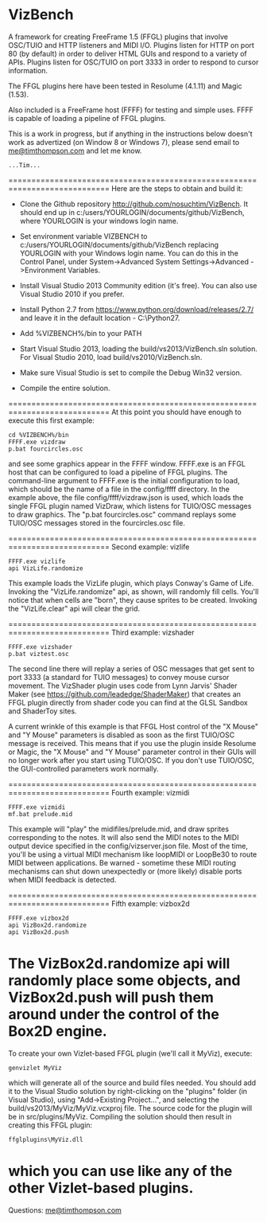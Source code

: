 VizBench
========

A framework for creating FreeFrame 1.5 (FFGL) plugins that involve
OSC/TUIO and HTTP listeners and MIDI I/O.  Plugins listen for
HTTP on port 80 (by default) in order to deliver HTML GUIs and respond
to a variety of APIs.  Plugins listen for OSC/TUIO on port 3333 in order
to respond to cursor information.

The FFGL plugins here have been tested in Resolume (4.1.11) and Magic (1.53).

Also included is a FreeFrame host (FFFF) for testing and simple uses.
FFFF is capable of loading a pipeline of FFGL plugins.

This is a work in progress, but if anything in the instructions below
doesn't work as advertized (on Window 8 or Windows 7), please send
email to me@timthompson.com and let me know.

    ...Tim...

============================================================================
Here are the steps to obtain and build it:

   - Clone the Github repository http://github.com/nosuchtim/VizBench.
     It should end up in c:/users/YOURLOGIN/documents/github/VizBench,
     where YOURLOGIN is your windows login name.

   - Set environment variable VIZBENCH to
        c:/users/YOURLOGIN/documents/github/VizBench
     replacing YOURLOGIN with your Windows login name.  You can do this in
     the Control Panel, under System->Advanced System Settings->Advanced
     ->Environment Variables.

   - Install Visual Studio 2013 Community edition (it's free).
     You can also use Visual Studio 2010 if you prefer.

   - Install Python 2.7 from https://www.python.org/download/releases/2.7/
     and leave it in the default location - C:\Python27.

   - Add %VIZBENCH%/bin to your PATH

   - Start Visual Studio 2013, loading the build/vs2013/VizBench.sln solution.
     For Visual Studio 2010, load build/vs2010/VizBench.sln.

   - Make sure Visual Studio is set to compile the Debug Win32 version.

   - Compile the entire solution.

============================================================================
At this point you should have enough to execute this first example:

    cd %VIZBENCH%/bin
    FFFF.exe vizdraw
    p.bat fourcircles.osc

and see some graphics appear in the FFFF window.  FFFF.exe is an FFGL
host that can be configured to load a pipeline of FFGL plugins.
The command-line argument to FFFF.exe is the initial configuration to load,
which should be the name of a file in the config/ffff directory.
In the example above, the file config/ffff/vizdraw.json is used, which
loads the single FFGL plugin named VizDraw, which listens for TUIO/OSC
messages to draw graphics.  The "p.bat fourcircles.osc" command 
replays some TUIO/OSC messages stored in the fourcircles.osc file.

============================================================================
Second example: vizlife

    FFFF.exe vizlife
    api VizLife.randomize

This example loads the VizLife plugin, which plays Conway's Game of Life.
Invoking the "VizLife.randomize" api, as shown, will randomly fill cells.
You'll notice that when cells are "born", they cause sprites to be created.
Invoking the "VizLife.clear" api will clear the grid.

============================================================================
Third example: vizshader

    FFFF.exe vizshader
    p.bat viztest.osc

The second line there will replay a series of OSC messages that
get sent to port 3333 (a standard for TUIO messages) to convey mouse cursor
movement.  The VizShader plugin uses code from Lynn Jarvis' Shader Maker
(see https://github.com/leadedge/ShaderMaker) that creates an FFGL plugin
directly from shader code you can find at the GLSL Sandbox and ShaderToy sites.

A current wrinkle of this example is that FFGL Host control of the
"X Mouse" and "Y Mouse" parameters is disabled as soon as the first TUIO/OSC
message is received.  This means that if you use the plugin inside Resolume
or Magic, the "X Mouse" and "Y Mouse" parameter control in their GUIs
will no longer work after you start using TUIO/OSC.  If you don't use TUIO/OSC,
the GUI-controlled parameters work normally.

============================================================================
Fourth example: vizmidi

    FFFF.exe vizmidi
    mf.bat prelude.mid

This example will "play" the midifiles/prelude.mid, and draw
sprites corresponding to the notes.  It will also send the MIDI notes to
the MIDI output device specified in the config/vizserver.json file.
Most of the time, you'll be using a virtual MIDI mechanism like
loopMIDI or LoopBe30 to route MIDI between applications.
Be warned - sometime these MIDI routing mechanisms can shut down
unexpectedly or (more likely) disable ports when MIDI feedback is detected.

============================================================================
Fifth example: vizbox2d

    FFFF.exe vizbox2d
    api VizBox2d.randomize
    api VizBox2d.push

The VizBox2d.randomize api will randomly place some objects, and
VizBox2d.push will push them around under the control of the Box2D engine.
============================================================================

To create your own Vizlet-based FFGL plugin (we'll call it MyViz), execute:

    genvizlet MyViz

which will generate all of the source and build files needed.  You should
add it to the Visual Studio solution by right-clicking on the "plugins"
folder (in Visual Studio), using "Add->Existing Project...", and selecting
the build/vs2013/MyViz/MyViz.vcxproj file.  The source code for the plugin
will be in src/plugins/MyViz.  Compiling the solution should then result
in creating this FFGL plugin:

    ffglplugins\MyViz.dll

which you can use like any of the other Vizlet-based plugins.
============================================================================

Questions: me@timthompson.com
